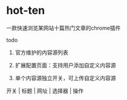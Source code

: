 # hot-ten

一款快速浏览某网站十篇热门文章的chrome插件

todo

1. 官方维护的内容源列表

2. 扩展配置页面：支持用户添加自定义内容源

3. 单个内容源独立开关，可上传自定义内容源

开关 | 标题 | 网址 | 选择器 | 操作

